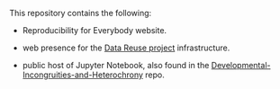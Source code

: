 This repository contains the following:

* Reproducibility for Everybody website.

* web presence for the [Data Reuse project](https://github.com/Orthogonal-Research-Lab/Models-for-Data-Recycling) infrastructure.

* public host of Jupyter Notebook, also found in the [Developmental-Incongruities-and-Heterochrony](https://github.com/Orthogonal-Research-Lab/Developmental-Incongruities-and-Heterochrony) repo. 

